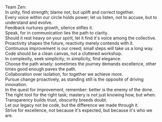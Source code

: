 Team Zen:  
In unity, find strength; blame not, but uplift and correct together.  
Every voice within our circle holds power; let us listen, not to accuse, but to understand and evolve.  
Feedback nurtures growth, silence stifles it.  
Speak, for in communication lies the path to clarity.  
Should it rest heavy on your spirit, let it find it's voice among the collective.  
Proactivity shapes the future, reactivity merely contends with it.  
Continuous improvement is our creed; small steps will take us a long way.  
Code should be a clean canvas, not a cluttered workshop.  
In complexity, seek simplicity; in simplicity, find elegance.  
Choose the path wisely: sometimes the journey demands excellence, other times good enough paves the path.  
Collaboration over isolation, for together we achieve more.  
Pursue change proactively, as standing still is the opposite of driving innovation.  
In the quest for improvement, remember: better is the enemy of the done.  
The right tool for the right task; mastery is not just knowing how, but when.  
Transparency builds trust, obscurity breeds doubt.  
Let our legacy not be code, but the difference we made through it.  
Strive for excellence, not because it's expected, but because it's who we are.  


